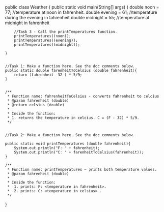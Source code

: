 public class Weather {
    public static void main(String[] args) {
        double noon = 77;          //temperature at noon in fahrenheit.
        double evening = 61;       //temperature during the evening in fahrenheit
        double midnight = 55;      //temperature at midnight in fahrenheit

        //Task 3 - Call the printTemperatures function. 
        printTemperatures((noon));
        printTemperatures((evening));
        printTemperatures((midnight));
        
    }


    //Task 1: Make a function here. See the doc comments below. 
    public static double farenheitToCelsius (double fahrenheit){
        return (fahrenheit -32 ) * 5/9;
    }


    /**
     * Function name: fahrenheitToCelsius - converts fahrenheit to celcius
     * @param fahrenheit (double)
     * @return celsius (double)
     * 
     * Inside the function:
     * 1. returns the temperature in celcius. C = (F - 32) * 5/9. 
     */

     
    //Task 2: Make a function here. See the doc comments below. 

    public static void printTemperatures (double fahrenheit){
        System.out.println("F: " + fahrenheit);
        System.out.println("C: " + farenheitToCelsius(fahrenheit));
    }

    /**
     * Function name: printTemperatures – prints both temperature values. 
     * @param fahrenheit (double)
     * 
     * Inside the function: 
     *  1. prints: F: <temperature in fahrenheit>.
     *  2. prints: C: <temperature in celsius> . 
     */
}